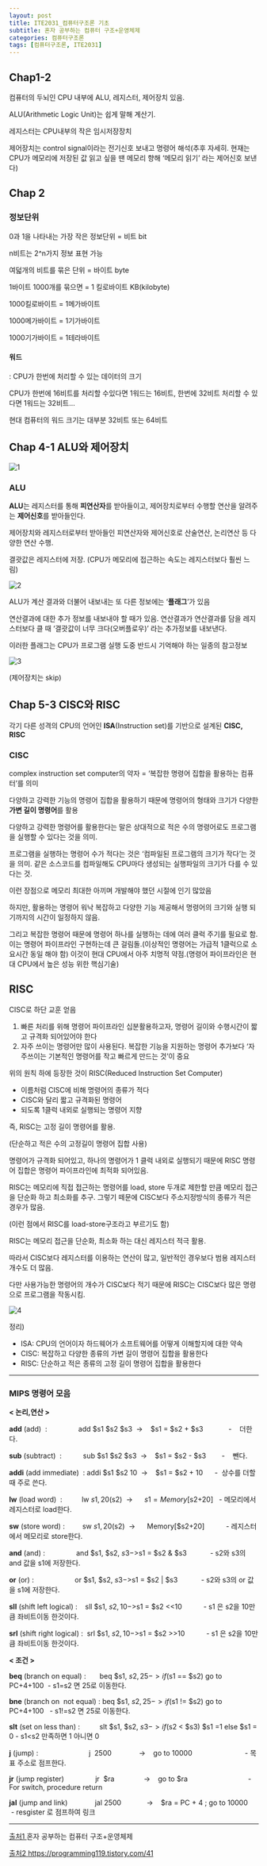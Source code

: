 ```yaml
---
layout: post
title: ITE2031_컴퓨터구조론 기초
subtitle: 혼자 공부하는 컴퓨터 구조+운영체제
categories: 컴퓨터구조론
tags: [컴퓨터구조론, ITE2031]
---
```


## Chap1-2

컴퓨터의 두뇌인 CPU 내부에 ALU, 레지스터, 제어장치 있음.

ALU(Arithmetic Logic Unit)는 쉽게 말해 계산기.

레지스터는 CPU내부의 작은 임시저장장치

제어장치는 control signal이라는 전기신호 보내고 명령어 해석(추후 자세히. 현재는 CPU가 메모리에 저장된 값 읽고 싶을 땐 메모리 향해 ‘메모리 읽기’ 라는 제어신호 보낸다)

## Chap 2

### 정보단위

0과 1을 나타내는 가장 작은 정보단위 = 비트 bit

n비트는 2^n가지 정보 표현 가능

여덟개의 비트를 묶은 단위 = 바이트 byte

1바이트 1000개를 묶으면 = 1 킬로바이트 KB(kilobyte)

1000킬로바이트 = 1메가바이트

1000메가바이트 = 1기가바이트

1000기가바이트 = 1테라바이트

#### 워드

: CPU가 한번에 처리할 수 있는 데이터의 크기

CPU가 한번에 16비트를 처리할 수있다면 1워드는 16비트, 한번에 32비트 처리할 수 있다면 1워드는 32비트…

현대 컴퓨터의 워드 크기는 대부분 32비트 또는 64비트

## Chap 4-1 ALU와 제어장치

![1][1]  

### ALU

**ALU**는 레지스터를 통해 **피연산자**를 받아들이고, 제어장치로부터 수행할 연산을 알려주는 **제어신호**를 받아들인다.

제어장치와 레지스터로부터 받아들인 피연산자와 제어신호로 산술연산, 논리연산 등 다양한 연산 수행. 

결괏값은 레지스터에 저장. (CPU가 메모리에 접근하는 속도는 레지스터보다 훨씬 느림)

![2][2]  

ALU가 계산 결과와 더불어 내보내는 또 다른 정보에는 ‘**플래그**’가 있음

연산결과에 대한 추가 정보를 내보내야 할 때가 있음. 연산결과가 연산결과를 담을 레지스터보다 클 때 ‘결괏값이 너무 크다(오버플로우)’ 라는 추가정보를 내보낸다.

이러한 플래그는 CPU가 프로그램 실행 도중 반드시 기억해야 하는 일종의 참고정보

![3][3]  

(제어장치는 skip)

## Chap 5-3 CISC와 RISC

각기 다른 성격의 CPU의 언어인 **ISA**(Instruction set)를 기반으로 설계된 **CISC, RISC**

### CISC

complex instruction set computer의 약자 = ‘복잡한 명령어 집합을 활용하는 컴퓨터’를 의미

다양하고 강력한 기능의 명령어 집합을 활용하기 때문에 명령어의 형태와 크기가 다양한 **가변 길이 명령어**를 활용

다양하고 강력한 명령어를 활용한다는 말은 상대적으로 적은 수의 명령어로도 프로그램을 실행할 수 있다는 것을 의미.

프로그램을 실행하는 명령어 수가 적다는 것은 ‘컴파일된 프로그램의 크기가 작다’는 것을 의미. 같은 소스코드를 컴파일해도 CPU마다 생성되는 실행파일의 크기가 다를 수 있다는 것.

이런 장점으로 메모리 최대한 아끼며 개발해야 했던 시절에 인기 많았음

하지만, 활용하는 명령어 워낙 복잡하고 다양한 기능 제공해서 명령어의 크기와 실행 되기까지의 시간이 일정하지 않음. 

그리고 복잡한 명령어 때문에 명령어 하나를 실행하는 데에 여러 클럭 주기를 필요로 함. 이는 명령어 파이프라인 구현하는데 큰 걸림돌.(이상적인 명령어는 가급적 1클럭으로 소요시간 동일 해야 함) 이것이 현대 CPU에서 아주 치명적 약점.(명령어 파이프라인은 현대 CPU에서 높은 성능 위한 핵심기술)

## RISC

CISC로 하단 교훈 얻음

1. 빠른 처리를 위해 명령어 파이프라인 십분활용하고자, 명령어 길이와 수행시간이 짧고 규격화 되어있어야 한다
2. 자주 쓰이는 명령어만 많이 사용된다. 복잡한 기능을 지원하는 명령어 추가보다 ‘자주쓰이는 기본적인 명령어를 작고 빠르게 만드는 것’이 중요

위의 원칙 하에 등장한 것이 RISC(Reduced Instruction Set Computer)

- 이름처럼 CISC에 비해 명령어의 종류가 적다
- CISC와 달리 짧고 규격화된 명령어
- 되도록 1클럭 내외로 실행되는 명령어 지향

즉, RISC는 고정 길이 명령어를 활용.

(단순하고 적은 수의 고정길이 명령어 집합 사용)

명령어가 규격화 되어있고, 하나의 명령어가 1 클럭 내외로 실행되기 때문에 RISC 명령어 집합은 명령어 파이프라인에 최적화 되어있음.

RISC는 메모리에 직접 접근하는 명령어를 load, store 두개로 제한할 만큼 메모리 접근을 단순화 하고 최소화를 추구. 그렇기 떼문에 CISC보다 주소지정방식의 종류가 적은 경우가 많음.

(이런 점에서 RISC를 load-store구조라고 부르기도 함)

RISC는 메모리 접근을 단순화, 최소화 하는 대신 레지스터 적극 활용.

따라서 CISC보다 레지스터를 이용하는 연산이 많고, 일반적인 경우보다 범용 레지스터 개수도 더 많음.

다만 사용가능한 명령어의 개수가 CISC보다 적기 때문에 RISC는 CISC보다 많은 명령으로 프로그램을 작동시킴.

![4][4]  

정리\)
- ISA: CPU의 언어이자 하드웨어가 소프트웨어를 어떻게 이해할지에 대한 약속
- CISC: 복잡하고 다양한 종류의 가변 길이 명령어 집합을 활용한다
- RISC: 단순하고 적은 종류의 고정 길이 명령어 집합을 활용한다

---

### **MIPS 명령어 모음**

**< 논리,연산 >**

**add** (add)  :                add $s1 $s2 $s3  ->    $s1 = $s2 + $s3             -    더한다.

**sub** (subtract)  :           sub $s1 $s2 $s3  ->    $s1 = $s2 - $s3        -    뺀다.

**addi** (add immediate)  : addi $s1 $s2 10  ->    $s1 = $s2 + 10      -  상수를 더할때 주로 쓴다.

**lw** (load word)  :          lw $s1, 20($s2)  ->      $s1 = Memory[$s2+20]   - 메모리에서 레지스터로 load한다.

**sw** (store word) :         sw $s1, 20($s2)  ->      Memory[$s2+20]           - 레지스터에서 메모리로 store한다.

**and** (and) :                and $s1, $s2, $s3 ->     $s1 = $s2 & $s3            - s2와 s3의 and 값을 s1에 저장한다.

**or** (or) :                     or $s1, $s2, $s3 ->       $s1 = $s2 \| $s3            - s2와 s3의 or 값을 s1에 저장한다.

**sll** (shift left logical) :    sll $s1, $s2, 10  ->       $s1 = $s2 <<10           - s1 은 s2을 10만큼 좌비트이동 한것이다.

**srl** (shift right logical) :  srl $s1, $s2, 10  ->       $s1 = $s2 >>10           - s1 은 s2을 10만큼 좌비트이동 한것이다.

**< 조건 >**

**beq** (branch on equal) :       beq $s1, $s2, 25 ->     if($s1 == $s2) go to PC+4+100  - s1=s2 면 25로 이동한다.

**bne** (branch on  not equal) : beq $s1, $s2, 25 ->     if($s1 != $s2) go to PC+4+100   - s1!=s2 면 25로 이동한다.

**slt** (set on less than) :          slt $s1, $s2, $s3  ->    if($s2 < $s3) $s1 =1 else $s1 = 0 - s1<s2 만족하면 1 아니면 0

**j** (jump) :                          j  2500              ->    go to 10000                           - 목표 주소로 점프한다.

**jr** (jump register)                jr  $ra               ->    go to $ra                               - For switch, procedure return

**jal** (jump and link)              jal 2500             ->    $ra = PC + 4 ; go to 10000       - resgister 로 점프하여 링크


---

[출처1 ](http://www.yes24.com/Product/Goods/111378840) 혼자 공부하는 컴퓨터 구조+운영체제

[출처2 ](https://programming119.tistory.com/41) https://programming119.tistory.com/41



[1]: /assets/images/post_img/2023-04-05-BasicforComputerStructure/1.jpg
[2]: /assets/images/post_img/2023-04-05-BasicforComputerStructure/2.jpg
[3]: /assets/images/post_img/2023-04-05-BasicforComputerStructure/3.jpg
[4]: /assets/images/post_img/2023-04-05-BasicforComputerStructure/4.jpg